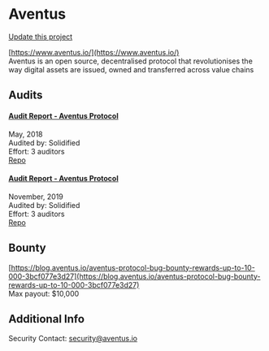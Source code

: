 
# Aventus

[Update this project](https://github.com/ConsenSys/blockchainSecurityDB/edit/master/projects/aventus.json)
  
[https://www.aventus.io/](https://www.aventus.io/)<br>
Aventus is an open source, decentralised protocol that revolutionises the way digital assets are issued, owned and transferred across value chains


## Audits



#### [Audit Report - Aventus Protocol](https://github.com/solidified-platform/audits/blob/master/Audit%20Report%20-%20Aventus%20Protocol%20%5B05.11.18%5D.pdf)

May, 2018<br>
Audited by: Solidified<br>Effort: 3 auditors<br>
[Repo](https://github.com/AventusProtocolFoundation/protocol-classic)
      


#### [Audit Report - Aventus Protocol](https://github.com/solidified-platform/audits/blob/master/Audit%20Report%20-%20Aventus%20Protocol%20%5B15.11.2019%5D.pdf)

November, 2019<br>
Audited by: Solidified<br>Effort: 3 auditors<br>
[Repo](https://github.com/AventusProtocolFoundation/protocol/tree/audit_ready)
      

  

## Bounty

[https://blog.aventus.io/aventus-protocol-bug-bounty-rewards-up-to-10-000-3bcf077e3d27](https://blog.aventus.io/aventus-protocol-bug-bounty-rewards-up-to-10-000-3bcf077e3d27)<br>
Max payout: $10,000


## Additional Info

Security Contact: security@aventus.io
